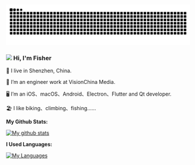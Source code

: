 <!--<picture>
  <source media="(prefers-color-scheme: dark)" srcset="https://github.com/fisher158163/fisher158163/blob/output/github-contribution-grid-snake-dark.svg">
  <source media="(prefers-color-scheme: light)" srcset="https://github.com/fisher158163/fisher158163/blob/output/github-contribution-grid-snake.svg">
  <img alt="github contribution grid snake animation" src="https://github.com/fisher158163/fisher158163/blob/output/github-contribution-grid-snake.svg">
</picture>-->

<picture>
  <source media="(prefers-color-scheme: dark)" srcset="https://raw.githubusercontent.com/fisher158163/fisher158163/output/github-contribution-grid-snake-dark.svg">
  <source media="(prefers-color-scheme: light)" srcset="https://raw.githubusercontent.com/fisher158163/fisher158163/output/github-contribution-grid-snake.svg">
  <img alt="github contribution grid snake animation" src="https://raw.githubusercontent.com/fisher158163/fisher158163/output/github-contribution-grid-snake.svg">
</picture>

<!--<h3>
 <img src="assets/hello.gif" width="64"/>
  Hi, I'm Fisher
</h3>-->

<!--<h3>
 <img src="assets/drag.gif" width="64"/>
  Hi, I'm Fisher
</h3>-->

<!--<h3>
 <img src="https://p.ipic.vip/ss9hjt.gif" width="32"/>
  Hi, I'm Fisher
</h3>-->

<h3>
 <img src="https://p.ipic.vip/0zcwds.gif" width="64"/>
  Hi, I'm Fisher
</h3>

📍 I live in Shenzhen, China.

🏢 I’m an engineer work at VisionChina Media.

🖥 I’m an iOS、macOS、Android、Electron、Flutter and Qt developer.

🏖 	 I like biking、climbing、fishing......

**My Github Stats:**

[![My github stats](https://github-readme-stats.vercel.app/api?username=fisher158163&count_private=true&show_icons=true&theme=buefy&hide=contribs,prs,issues)](https://github.com/fisher158163) 

**I Used Languages:**

[![My Languages](https://github-readme-stats.vercel.app/api/top-langs/?username=fisher158163&layout=compact&langs_count=8&theme=buefy)](https://github.com/fisher158163)
